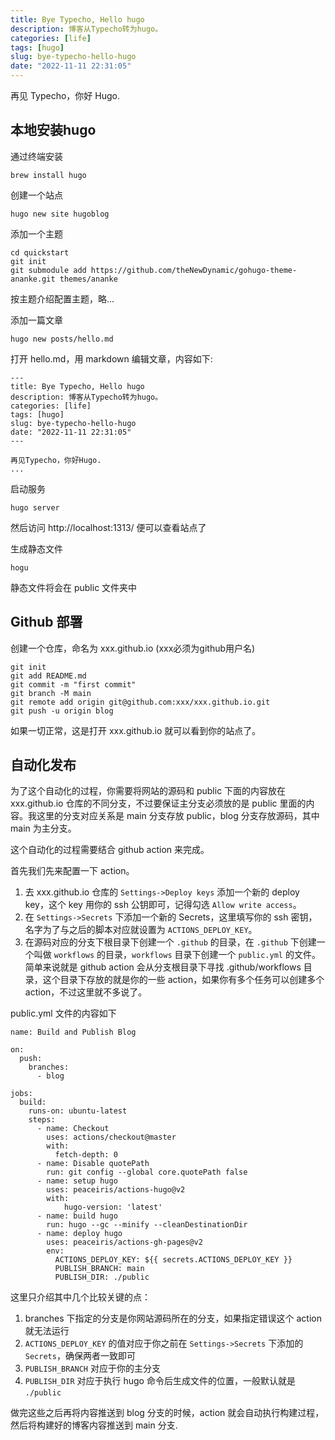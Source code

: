 ```yaml
---
title: Bye Typecho, Hello hugo
description: 博客从Typecho转为hugo。
categories: [life]
tags: [hugo]
slug: bye-typecho-hello-hugo
date: "2022-11-11 22:31:05"
---
```




再见 Typecho，你好 Hugo.

## 本地安装hugo

通过终端安装

```
brew install hugo
```

创建一个站点

```
hugo new site hugoblog
```

添加一个主题

```
cd quickstart
git init
git submodule add https://github.com/theNewDynamic/gohugo-theme-ananke.git themes/ananke
```

按主题介绍配置主题，略...

添加一篇文章

```
hugo new posts/hello.md
```

打开 hello.md，用 markdown 编辑文章，内容如下:

```
---
title: Bye Typecho, Hello hugo
description: 博客从Typecho转为hugo。
categories: [life]
tags: [hugo]
slug: bye-typecho-hello-hugo
date: "2022-11-11 22:31:05"
---

再见Typecho，你好Hugo.
...
```

启动服务

```
hugo server
```

然后访问 http://localhost:1313/ 便可以查看站点了

生成静态文件

```
hogu
```

静态文件将会在 public 文件夹中

## Github 部署

创建一个仓库，命名为 xxx.github.io (xxx必须为github用户名)

```git
git init
git add README.md
git commit -m "first commit"
git branch -M main
git remote add origin git@github.com:xxx/xxx.github.io.git
git push -u origin blog
```

如果一切正常，这是打开 xxx.github.io 就可以看到你的站点了。

## 自动化发布

为了这个自动化的过程，你需要将网站的源码和 public 下面的内容放在 xxx.github.io 仓库的不同分支，不过要保证主分支必须放的是 public 里面的内容。我这里的分支对应关系是 main 分支存放 public，blog 分支存放源码，其中 main 为主分支。

这个自动化的过程需要结合 github action 来完成。

首先我们先来配置一下 action。

1. 去 xxx.github.io 仓库的 `Settings->Deploy keys` 添加一个新的 deploy key，这个 key 用你的 ssh 公钥即可，记得勾选 `Allow write access`。
2. 在 `Settings->Secrets` 下添加一个新的 Secrets，这里填写你的 ssh 密钥，名字为了与之后的脚本对应就设置为 `ACTIONS_DEPLOY_KEY`。
3. 在源码对应的分支下根目录下创建一个 `.github` 的目录，在 `.github` 下创建一个叫做 `workflows` 的目录，`workflows` 目录下创建一个 `public.yml` 的文件。简单来说就是 github action 会从分支根目录下寻找 .github/workflows 目录，这个目录下存放的就是你的一些 action，如果你有多个任务可以创建多个 action，不过这里就不多说了。

public.yml 文件的内容如下

```
name: Build and Publish Blog

on: 
  push:
    branches:
      - blog

jobs:
  build:
    runs-on: ubuntu-latest
    steps:
      - name: Checkout
        uses: actions/checkout@master
        with:
          fetch-depth: 0
      - name: Disable quotePath
        run: git config --global core.quotePath false
      - name: setup hugo
        uses: peaceiris/actions-hugo@v2
        with:
            hugo-version: 'latest'
      - name: build hugo
        run: hugo --gc --minify --cleanDestinationDir
      - name: deploy hugo
        uses: peaceiris/actions-gh-pages@v2
        env:
          ACTIONS_DEPLOY_KEY: ${{ secrets.ACTIONS_DEPLOY_KEY }}
          PUBLISH_BRANCH: main
          PUBLISH_DIR: ./public
```



这里只介绍其中几个比较关键的点：

1. branches 下指定的分支是你网站源码所在的分支，如果指定错误这个 action 就无法运行
2. `ACTIONS_DEPLOY_KEY` 的值对应于你之前在 `Settings->Secrets` 下添加的 `Secrets`，确保两者一致即可
3. `PUBLISH_BRANCH` 对应于你的主分支
4. `PUBLISH_DIR` 对应于执行 hugo 命令后生成文件的位置，一般默认就是 `./public`

做完这些之后再将内容推送到 blog 分支的时候，action 就会自动执行构建过程，然后将构建好的博客内容推送到 main 分支.